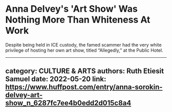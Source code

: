# Anna Delvey's 'Art Show' Was Nothing More Than Whiteness At Work

Despite being held in ICE custody, the famed scammer had the very white privilege of hosting her own art show, titled “Allegedly,” at the Public Hotel.

---
category: CULTURE & ARTS
authors: Ruth Etiesit Samuel
date: 2022-05-20
link: https://www.huffpost.com/entry/anna-sorokin-delvey-art-show_n_6287fc7ee4b0edd2d015c8a4
---
